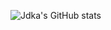 ![Jdka's GitHub stats](https://github-readme-stats.vercel.app/api?username=Jdka1&theme=radical&show_icons=true&count_private=true)
